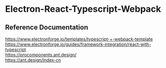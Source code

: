 # Electron-React-Typescript-Webpack


## Reference Documentation

https://www.electronforge.io/templates/typescript-+-webpack-template    
https://www.electronforge.io/guides/framework-integration/react-with-typescript    
https://procomponents.ant.design/  
https://ant.design/index-cn  


